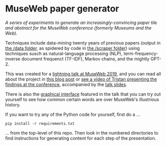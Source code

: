 # MuseWeb paper generator

_A series of experiments to generate an increasingly-convincing paper tile and abstract for the MuseWeb conference (formerly Museums and the Web)._

Techniques include data-mining twenty years of previous papers (output in [the /data folder](data), as spidered by code in [the /scraper folder](scraper)) using techniques susch as natural-language processing (NLP), term-frequency-inverse document frequenct (TF-IDF), Markov chains, and the mightly GPT-2.

This was created for a [lightning talk at MuseWeb 2019](https://mw19.mwconf.org/proposal/bot-to-the-future-using-machine-learning-to-develop-the-ultimate-mw-paper/), and you can read all about the project in [this blog post](https://medium.com/@tristan_roddis/bot-to-the-future-3a22e66b2b01) or [see a video of Tristan presenting the findings at the conference](https://vimeo.com/328666025#t=3m40s), accompanied by the [talk slides](https://docs.google.com/presentation/d/1DHKLS2Jd69D7iuuKrNJ1uFV3fb12xiHB9tD8xyxkcQY/edit?usp=sharing). 

There is also the [graphical interface](https://cogapplabs.github.io/mwbot/) featured in the talk that you can try out yourself to see how common certain words are over MuseWeb's illustrious history.

If you want to try any of the Python code for yourself, first do a ...

`pip install -r requirements.txt`

... from the top-level of this repo. Then look in the numbered directories to find instructions for generating content for each step of the presentation.
